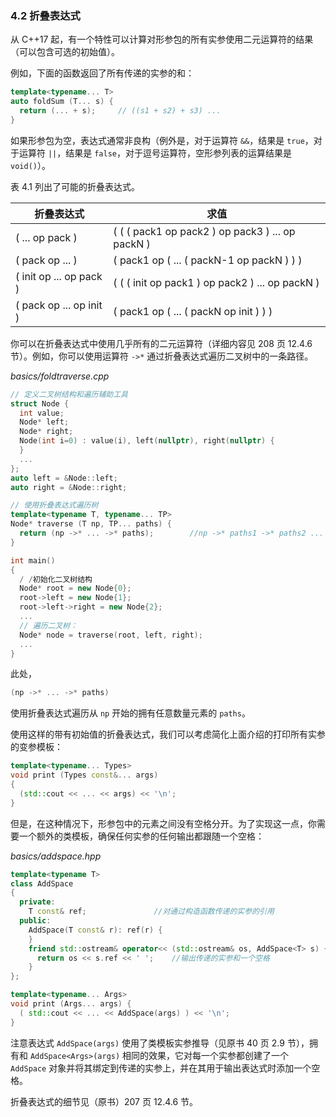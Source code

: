 ### 4.2    折叠表达式

从 C++17 起，有一个特性可以计算对形参包的所有实参使用二元运算符的结果（可以包含可选的初始值）。

例如，下面的函数返回了所有传递的实参的和：

```c++
template<typename... T>
auto foldSum (T... s) {
  return (... + s);		// ((s1 + s2) + s3) ...
}
```

如果形参包为空，表达式通常非良构（例外是，对于运算符 `&&`，结果是 `true`，对于运算符 `||`，结果是 `false`，对于逗号运算符，空形参列表的运算结果是 `void()`）。

表 4.1 列出了可能的折叠表达式。

| 折叠表达式              | 求值                                             |
| ----------------------- | ------------------------------------------------ |
| ( ... op pack )         | ( ( ( pack1 op pack2 ) op pack3 ) ... op packN ) |
| ( pack op ... )         | ( pack1 op ( ... ( packN-1 op packN ) ) )        |
| ( init op ... op pack ) | ( ( ( init op pack1 ) op pack2 ) ... op packN )  |
| ( pack op ... op init ) | ( pack1 op ( ... ( packN op init ) ) )           |

你可以在折叠表达式中使用几乎所有的二元运算符（详细内容见 208 页 12.4.6 节）。例如，你可以使用运算符 `->*` 通过折叠表达式遍历二叉树中的一条路径。

*basics/foldtraverse.cpp*

```c++
// 定义二叉树结构和遍历辅助工具
struct Node {
  int value;
  Node* left;
  Node* right;
  Node(int i=0) : value(i), left(nullptr), right(nullptr) {
  }
  ...
};
auto left = &Node::left;
auto right = &Node::right;

// 使用折叠表达式遍历树
template<typename T, typename... TP>
Node* traverse (T np, TP... paths) {
  return (np ->* ... ->* paths);		//np ->* paths1 ->* paths2 ...
}

int main()
{
  / /初始化二叉树结构
  Node* root = new Node{0};
  root->left = new Node{1};
  root->left->right = new Node{2};
  ...
  // 遍历二叉树：
  Node* node = traverse(root, left, right);
  ...
}
```

此处，

```c++
(np ->* ... ->* paths)
```

使用折叠表达式遍历从 `np` 开始的拥有任意数量元素的 `paths`。

使用这样的带有初始值的折叠表达式，我们可以考虑简化上面介绍的打印所有实参的变参模板：

```c++
template<typename... Types>
void print (Types const&... args)
{
  (std::cout << ... << args) << '\n';
}
```

但是，在这种情况下，形参包中的元素之间没有空格分开。为了实现这一点，你需要一个额外的类模板，确保任何实参的任何输出都跟随一个空格：

*basics/addspace.hpp*

```c++
template<typename T>
class AddSpace
{
  private:
    T const& ref;				//对通过构造函数传递的实参的引用
  public:
    AddSpace(T const& r): ref(r) {
    }
    friend std::ostream& operator<< (std::ostream& os, AddSpace<T> s) {
      return os << s.ref << ' ';	//输出传递的实参和一个空格
    }
};

template<typename... Args>
void print (Args... args) {
  ( std::cout << ... << AddSpace(args) ) << '\n';
}
```

注意表达式 `AddSpace(args)` 使用了类模板实参推导（见原书 40 页 2.9 节），拥有和 `AddSpace<Args>(args)` 相同的效果，它对每一个实参都创建了一个 `AddSpace` 对象并将其绑定到传递的实参上，并在其用于输出表达式时添加一个空格。

折叠表达式的细节见（原书）207 页 12.4.6 节。